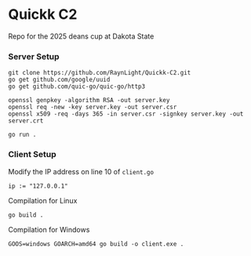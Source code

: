 # Quickk C2
 Repo for the 2025 deans cup at Dakota State 

### Server Setup
```
git clone https://github.com/RaynLight/Quickk-C2.git
go get github.com/google/uuid
go get github.com/quic-go/quic-go/http3

openssl genpkey -algorithm RSA -out server.key
openssl req -new -key server.key -out server.csr
openssl x509 -req -days 365 -in server.csr -signkey server.key -out server.crt

go run .
```
### Client Setup
Modify the IP address on line 10 of `client.go`
```
ip := "127.0.0.1"
```
Compilation for Linux
```
go build .
```
Compilation for Windows
```
GOOS=windows GOARCH=amd64 go build -o client.exe .
```
